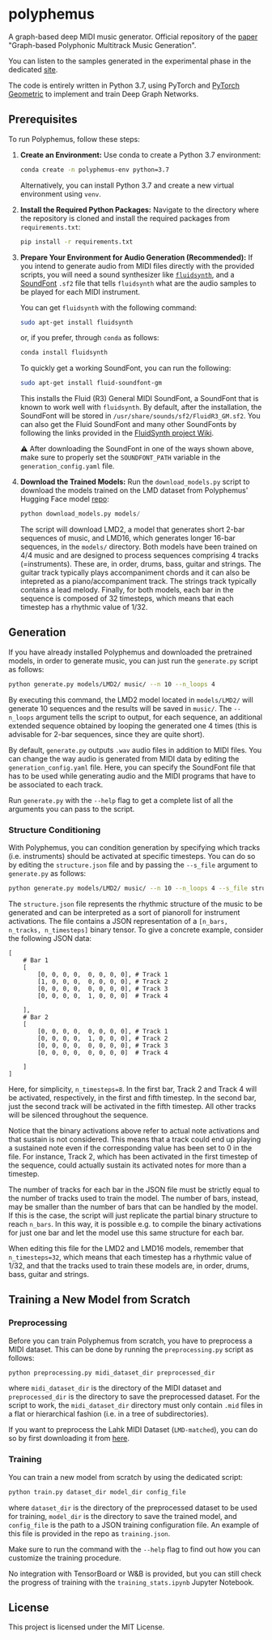 # polyphemus

A graph-based deep MIDI music generator. Official repository of the [paper](https://arxiv.org/abs/2307.14928) "Graph-based Polyphonic Multitrack Music Generation".

You can listen to the samples generated in the experimental phase in the dedicated [site](https://emanuelecosenza.github.io/polyphemus/).

The code is entirely written in Python 3.7, using PyTorch and [PyTorch Geometric](https://pytorch-geometric.readthedocs.io/en/latest/) to implement and train Deep Graph Networks.

## Prerequisites

To run Polyphemus, follow these steps:

1. **Create an Environment:**
   Use conda to create a Python 3.7 environment:
   ```sh
   conda create -n polyphemus-env python=3.7
   ```
   Alternatively, you can install Python 3.7 and create a new virtual environment using `venv`.
   
2. **Install the Required Python Packages:**
   Navigate to the directory where the repository is cloned and install the required packages from `requirements.txt`:
   ```sh
   pip install -r requirements.txt
   ```

3. **Prepare Your Environment for Audio Generation (Recommended):**
   If you intend to generate audio from MIDI files directly with the provided scripts, you will need a sound synthesizer like [`fluidsynth`](https://github.com/FluidSynth/fluidsynth/wiki), and a [SoundFont](https://github.com/FluidSynth/fluidsynth/wiki/SoundFont) `.sf2` file that tells `fluidsynth` what are the audio samples to be played for each MIDI instrument.
   
   You can get `fluidsynth` with the following command:
   ```sh
   sudo apt-get install fluidsynth
   ```
   or, if you prefer, through `conda` as follows:
   ```sh
   conda install fluidsynth
   ```

   To quickly get a working SoundFont, you can run the following:
   ```sh
   sudo apt-get install fluid-soundfont-gm
   ```
   This installs the Fluid (R3) General MIDI SoundFont, a SoundFont that is known to work well with `fluidsynth`. By default, after the installation, the SoundFont will be stored in `/usr/share/sounds/sf2/FluidR3_GM.sf2`. You can also get the Fluid SoundFont and many other SoundFonts by following the links provided in the [FluidSynth project Wiki](https://github.com/FluidSynth/fluidsynth/wiki/SoundFont).
   
   ⚠️ After downloading the SoundFont in one of the ways shown above, make sure to properly set the `SOUNDFONT_PATH` variable in the `generation_config.yaml` file.

4. **Download the Trained Models:**
   Run the `download_models.py` script to download the models trained on the LMD dataset from Polyphemus' Hugging Face model [repo](https://huggingface.co/EmanueleCosenza/polyphemus):
   ```python
   python download_models.py models/
   ```
   The script will download LMD2, a model that generates short 2-bar sequences of music, and LMD16, which generates longer 16-bar sequences, in the `models/` directory. Both models have been trained on 4/4 music and are designed to process sequences comprising 4 tracks (=instruments). These are, in order, drums, bass, guitar and strings. The guitar track typically plays accompaniment chords and it can also be intepreted as a piano/accompaniment track. The strings track typically contains a lead melody. Finally, for both models, each bar in the sequence is composed of 32 timesteps, which means that each timestep has a rhythmic value of 1/32.


## Generation

If you have already installed Polyphemus and downloaded the pretrained models, in order to generate music, you can just run the `generate.py` script as follows:
```sh
python generate.py models/LMD2/ music/ --n 10 --n_loops 4
```
By executing this command, the LMD2 model located in `models/LMD2/` will generate 10 sequences and the results will be saved in `music/`. The `--n_loops` argument tells the script to output, for each sequence, an additional extended sequence obtained by looping the generated one 4 times (this is advisable for 2-bar sequences, since they are quite short).

By default, `generate.py` outputs `.wav` audio files in addition to MIDI files. You can change the way audio is generated from MIDI data by editing the `generation_config.yaml` file. Here, you can specify the SoundFont file that has to be used while generating audio and the MIDI programs that have to be associated to each track.

Run `generate.py` with the `--help` flag to get a complete list of all the arguments you can pass to the script.

### Structure Conditioning	

With Polyphemus, you can condition generation by specifying which tracks (i.e. instruments) should be activated at specific timesteps. You can do so by editing the `structure.json` file and by passing the `--s_file` argument to `generate.py` as follows:
```sh
python generate.py models/LMD2/ music/ --n 10 --n_loops 4 --s_file structure.json
```

The `structure.json` file represents the rhythmic structure of the music to be generated and can be interpreted as a sort of pianoroll for instrument activations. The file contains a JSON representation of a `[n_bars, n_tracks, n_timesteps]` binary tensor. To give a concrete example, consider the following JSON data:
```
[
    # Bar 1
    [
        [0, 0, 0, 0,  0, 0, 0, 0], # Track 1
        [1, 0, 0, 0,  0, 0, 0, 0], # Track 2
        [0, 0, 0, 0,  0, 0, 0, 0], # Track 3
        [0, 0, 0, 0,  1, 0, 0, 0]  # Track 4
        
    ],
    # Bar 2
    [
        [0, 0, 0, 0,  0, 0, 0, 0], # Track 1
        [0, 0, 0, 0,  1, 0, 0, 0], # Track 2
        [0, 0, 0, 0,  0, 0, 0, 0], # Track 3
        [0, 0, 0, 0,  0, 0, 0, 0]  # Track 4
        
    ]
]
```
Here, for simplicity, `n_timesteps=8`. In the first bar, Track 2 and Track 4 will be activated, respectively, in the first and fifth timestep. In the second bar, just the second track will be activated in the fifth timestep. All other tracks will be silenced throughout the sequence.

Notice that the binary activations above refer to actual note activations and that sustain is not considered. This means that a track could end up playing a sustained note even if the corresponding value has been set to 0 in the file. For instance, Track 2, which has been activated in the first timestep of the sequence, could actually sustain its activated notes for more than a timestep.

The number of tracks for each bar in the JSON file must be strictly equal to the number of tracks used to train the model. The number of bars, instead, may be smaller than the number of bars that can be handled by the model. If this is the case, the script will just replicate the partial binary structure to reach `n_bars`. In this way, it is possible e.g. to compile the binary activations for just one bar and let the model use this same structure for each bar.

When editing this file for the LMD2 and LMD16 models, remember that `n_timesteps=32`, which means that each timestep has a rhythmic value of 1/32, and that the tracks used to train these models are, in order, drums, bass, guitar and strings.

## Training a New Model from Scratch

### Preprocessing

Before you can train Polyphemus from scratch, you have to preprocess a MIDI dataset. This can be done by running the `preprocessing.py` script as follows:
```sh
python preprocessing.py midi_dataset_dir preprocessed_dir
```
where `midi_dataset_dir` is the directory of the MIDI dataset and `preprocessed_dir` is the directory to save the preprocessed dataset. For the script to work, the `midi_dataset_dir` directory must only contain `.mid` files in a flat or hierarchical fashion (i.e. in a tree of subdirectories).

If you want to preprocess the Lahk MIDI Dataset (`LMD-matched`), you can do so by first downloading it from [here](https://colinraffel.com/projects/lmd/).


### Training

 You can train a new model from scratch by using the dedicated script:
```sh
python train.py dataset_dir model_dir config_file
```
where `dataset_dir` is the directory of the preprocessed dataset to be used for training, `model_dir` is the directory to save the trained model, and `config_file` is the path to a JSON training configuration file. An example of this file is provided in the repo as `training.json`.

Make sure to run the command with the `--help` flag to find out how you can customize the training procedure.

No integration with TensorBoard or W&B is provided, but you can still check the progress of training with the `training_stats.ipynb` Jupyter Notebook. 

## License

This project is licensed under the MIT License.

